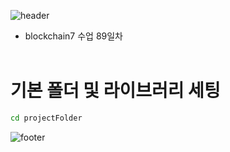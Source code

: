 ![header](https://capsule-render.vercel.app/api?type=waving&color=gradient&height=300&section=header&text=Solidity-Vote&fontAlignY=40&fontSize=100&desc=&descAlignY=65&animation=twinkling)
- blockchain7 수업 89일차
<br/><br/>

# 기본 폴더 및 라이브러리 세팅
```bash
cd projectFolder
```





![footer](https://capsule-render.vercel.app/api?section=footer&type=waving&color=e2e4e3&height=130)